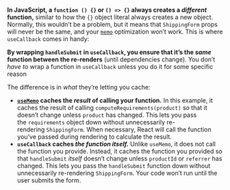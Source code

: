**In JavaScript, a `function () {}` or `() => {}` always creates a _different_ function,** similar to how the `{}` object literal always creates a new object. Normally, this wouldn’t be a problem, but it means that `ShippingForm` props will never be the same, and your [`memo`](https://react.dev/reference/react/memo) optimization won’t work. This is where `useCallback` comes in handy:


**By wrapping `handleSubmit` in `useCallback`, you ensure that it’s the _same_ function between the re-renders** (until dependencies change). You don’t _have to_ wrap a function in `useCallback` unless you do it for some specific reason


The difference is in _what_ they’re letting you cache:

-   **[`useMemo`](https://react.dev/reference/react/useMemo) caches the _result_ of calling your function.** In this example, it caches the result of calling `computeRequirements(product)` so that it doesn’t change unless `product` has changed. This lets you pass the `requirements` object down without unnecessarily re-rendering `ShippingForm`. When necessary, React will call the function you’ve passed during rendering to calculate the result.
-   **`useCallback` caches _the function itself._** Unlike `useMemo`, it does not call the function you provide. Instead, it caches the function you provided so that `handleSubmit` _itself_ doesn’t change unless `productId` or `referrer` has changed. This lets you pass the `handleSubmit` function down without unnecessarily re-rendering `ShippingForm`. Your code won’t run until the user submits the form.


